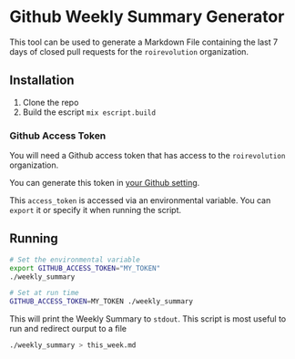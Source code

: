 # Github Weekly Summary Generator

This tool can be used to generate a Markdown File containing the last 7 days of closed pull requests for the `roirevolution` organization.

## Installation 

1. Clone the repo
2. Build the escript `mix escript.build`

### Github Access Token

You will need a Github access token that has access to the `roirevolution` organization.

You can generate this token in [your Github setting](https://github.com/settings/tokens).

This `access_token` is accessed via an environmental variable. You can `export` it or specify it when running the script. 

## Running

```bash
# Set the environmental variable
export GITHUB_ACCESS_TOKEN="MY_TOKEN"
./weekly_summary

# Set at run time
GITHUB_ACCESS_TOKEN=MY_TOKEN ./weekly_summary 
```

This will print the Weekly Summary to `stdout`. This script is most useful to run and redirect ourput to a file

```bash
./weekly_summary > this_week.md
``` 
